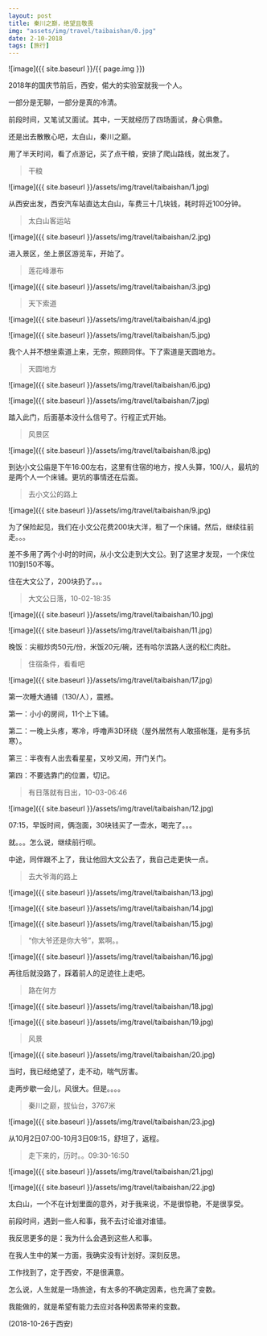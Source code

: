 ```yaml
---
layout: post
title: 秦川之巅，绝望且敬畏
img: "assets/img/travel/taibaishan/0.jpg"
date: 2-10-2018
tags: [旅行]
---
```


![image]({{ site.baseurl }}/{{ page.img }})

2018年的国庆节前后，西安，偌大的实验室就我一个人。

一部分是无聊，一部分是真的冷清。

前段时间，又笔试又面试。其中，一天就经历了四场面试，身心俱惫。

还是出去散散心吧，太白山，秦川之巅。

用了半天时间，看了点游记，买了点干粮，安排了爬山路线，就出发了。

> 干粮

![image]({{ site.baseurl }}/assets/img/travel/taibaishan/1.jpg)

从西安出发，西安汽车站直达太白山，车费三十几块钱，耗时将近100分钟。

> 太白山客运站

![image]({{ site.baseurl }}/assets/img/travel/taibaishan/2.jpg)

进入景区，坐上景区游览车，开始了。

> 莲花峰瀑布

![image]({{ site.baseurl }}/assets/img/travel/taibaishan/3.jpg)

> 天下索道

![image]({{ site.baseurl }}/assets/img/travel/taibaishan/4.jpg)

![image]({{ site.baseurl }}/assets/img/travel/taibaishan/5.jpg)

我个人并不想坐索道上来，无奈，照顾同伴。下了索道是天圆地方。

> 天圆地方

![image]({{ site.baseurl }}/assets/img/travel/taibaishan/6.jpg)

![image]({{ site.baseurl }}/assets/img/travel/taibaishan/7.jpg)

踏入此门，后面基本没什么信号了。行程正式开始。

> 风景区

![image]({{ site.baseurl }}/assets/img/travel/taibaishan/8.jpg)

到达小文公庙是下午16:00左右，这里有住宿的地方，按人头算，100/人，最坑的是两个人一个床铺。更坑的事情还在后面。

> 去小文公的路上

![image]({{ site.baseurl }}/assets/img/travel/taibaishan/9.jpg)

为了保险起见，我们在小文公花费200块大洋，租了一个床铺。然后，继续往前走。。。

差不多用了两个小时的时间，从小文公走到大文公。到了这里才发现，一个床位110到150不等。

住在大文公了，200块扔了。。。

> 大文公日落，10-02-18:35

![image]({{ site.baseurl }}/assets/img/travel/taibaishan/10.jpg)

![image]({{ site.baseurl }}/assets/img/travel/taibaishan/11.jpg)

晚饭：尖椒炒肉50元/份，米饭20元/碗，还有哈尔滨路人送的松仁肉肚。

> 住宿条件，看看吧

![image]({{ site.baseurl }}/assets/img/travel/taibaishan/17.jpg)

第一次睡大通铺（130/人），震撼。

第一：小小的房间，11个上下铺。

第二：一晚上头疼，寒冷，呼噜声3D环绕（屋外居然有人敢搭帐篷，是有多抗寒）。

第三：半夜有人出去看星星，又吵又闹，开门关门。

第四：不要选靠门的位置，切记。

> 有日落就有日出，10-03-06:46

![image]({{ site.baseurl }}/assets/img/travel/taibaishan/12.jpg)

07:15，早饭时间，俩泡面，30块钱买了一壶水，喝完了。。。

就。。。怎么说，继续前行呗。

中途，同伴跟不上了，我让他回大文公去了，我自己走更快一点。

> 去大爷海的路上

![image]({{ site.baseurl }}/assets/img/travel/taibaishan/13.jpg)

![image]({{ site.baseurl }}/assets/img/travel/taibaishan/14.jpg)

![image]({{ site.baseurl }}/assets/img/travel/taibaishan/15.jpg)

> “你大爷还是你大爷”，累啊。。

![image]({{ site.baseurl }}/assets/img/travel/taibaishan/16.jpg)

再往后就没路了，踩着前人的足迹往上走吧。

> 路在何方

![image]({{ site.baseurl }}/assets/img/travel/taibaishan/18.jpg)

![image]({{ site.baseurl }}/assets/img/travel/taibaishan/19.jpg)

> 风景

![image]({{ site.baseurl }}/assets/img/travel/taibaishan/20.jpg)

当时，我已经绝望了，走不动，喘气厉害。

走两步歇一会儿，风很大。但是。。。。

> 秦川之巅，拔仙台，3767米

![image]({{ site.baseurl }}/assets/img/travel/taibaishan/23.jpg)

从10月2日07:00-10月3日09:15，舒坦了，返程。

> 走下来的，历时。。09:30-16:50

![image]({{ site.baseurl }}/assets/img/travel/taibaishan/21.jpg)

![image]({{ site.baseurl }}/assets/img/travel/taibaishan/22.jpg)

太白山，一个不在计划里面的意外，对于我来说，不是很惊艳，不是很享受。

前段时间，遇到一些人和事，我不去讨论谁对谁错。

我反思更多的是：我为什么会遇到这些人和事。

在我人生中的某一方面，我确实没有计划好。深刻反思。

工作找到了，定于西安，不是很满意。

怎么说，人生就是一场旅途，有太多的不确定因素，也充满了变数。

我能做的，就是希望有能力去应对各种因素带来的变数。

(2018-10-26于西安)






